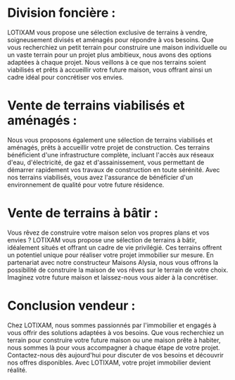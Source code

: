 <body>
<style>
@font-face {
    font-family: Montserrat;
    src: url('./fonts/Montserrat.ttf') format('truetype');
}
</style>
<div style="font-family: url('./fonts/Montserrat.ttf')">

# Division foncière :

LOTIXAM vous propose une sélection exclusive de terrains à vendre, soigneusement divisés et aménagés pour répondre à vos besoins. Que vous recherchiez un petit terrain pour construire une maison individuelle ou un vaste terrain pour un projet plus ambitieux, nous avons des options adaptées à chaque projet. Nous veillons à ce que nos terrains soient viabilisés et prêts à accueillir votre future maison, vous offrant ainsi un cadre idéal pour concrétiser vos envies.

# Vente de terrains viabilisés et aménagés :

Nous vous proposons également une sélection de terrains viabilisés et aménagés, prêts à accueillir votre projet de construction. Ces terrains bénéficient d'une infrastructure complète, incluant l'accès aux réseaux d'eau, d'électricité, de gaz et d'assainissement, vous permettant de démarrer rapidement vos travaux de construction en toute sérénité. Avec nos terrains viabilisés, vous avez l'assurance de bénéficier d'un environnement de qualité pour votre future résidence.

# Vente de terrains à bâtir :

Vous rêvez de construire votre maison selon vos propres plans et vos envies ? LOTIXAM vous propose une sélection de terrains à bâtir, idéalement situés et offrant un cadre de vie privilégié. Ces terrains offrent un potentiel unique pour réaliser votre projet immobilier sur mesure. En partenariat avec notre constructeur Maisons Alysia, nous vous offrons la possibilité de construire la maison de vos rêves sur le terrain de votre choix. Imaginez votre future maison et laissez-nous vous aider à la concrétiser.

# Conclusion vendeur :

Chez LOTIXAM, nous sommes passionnés par l'immobilier et engagés à vous offrir des solutions adaptées à vos besoins. Que vous recherchiez un terrain pour construire votre future maison ou une maison prête à habiter, nous sommes là pour vous accompagner à chaque étape de votre projet. Contactez-nous dès aujourd'hui pour discuter de vos besoins et découvrir nos offres disponibles. Avec LOTIXAM, votre projet immobilier devient réalité.
</body>